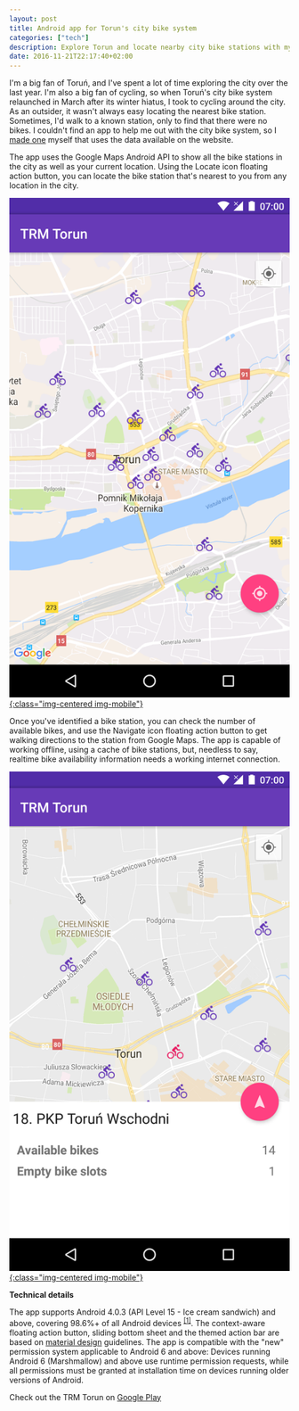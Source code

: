 ```yaml
---
layout: post
title: Android app for Torun's city bike system
categories: ["tech"]
description: Explore Torun and locate nearby city bike stations with my free Android app
date: 2016-11-21T22:17:40+02:00
---
```


I'm a big fan of Toruń, and I've spent a lot of time exploring the city over the last year. I'm also a big fan of cycling, so when Toruń's city bike system relaunched in March after its winter hiatus, I took to cycling around the city. As an outsider, it wasn't always easy locating the nearest bike station. Sometimes, I'd walk to a known station, only to find that there were no bikes. I couldn't find an app to help me out with the city bike system, so I [made one](https://play.google.com/store/apps/details?id=com.vinay.trm) myself that uses the data available on the website.

The app uses the Google Maps Android API to show all the bike stations in the city as well as your current location. Using the Locate icon floating action button, you can locate the bike station that's nearest to you from any location in the city.

[![TRM Torun Android app home screen](/public/images/trm-torun-app/home.png){:class="img-centered img-mobile"}](/public/images/trm-torun-app/home.png)

Once you've identified a bike station, you can check the number of available bikes, and use the Navigate icon floating action button to get walking directions to the station from Google Maps. The app is capable of working offline, using a cache of bike stations, but, needless to say, realtime bike availability information needs a working internet connection.

[![TRM Torun Android app bike station information](/public/images/trm-torun-app/bike-info.png){:class="img-centered img-mobile"}](/public/images/trm-torun-app/bike-info.png)

**Technical details**

The app supports Android 4.0.3 (API Level 15 - Ice cream sandwich) and above, covering 98.6%+ of all Android devices <sup>[[1]](https://developer.android.com/about/dashboards/index.html)</sup>. The context-aware floating action button, sliding bottom sheet and the themed action bar are based on [material design](https://developer.android.com/design/material/index.html) guidelines. The app is compatible with the "new" permission system applicable to Android 6 and above: Devices running Android 6 (Marshmallow) and above use runtime permission requests, while all permissions must be granted at installation time on devices running older versions of Android.

Check out the TRM Torun on [Google Play](https://play.google.com/store/apps/details?id=com.vinay.trm)

